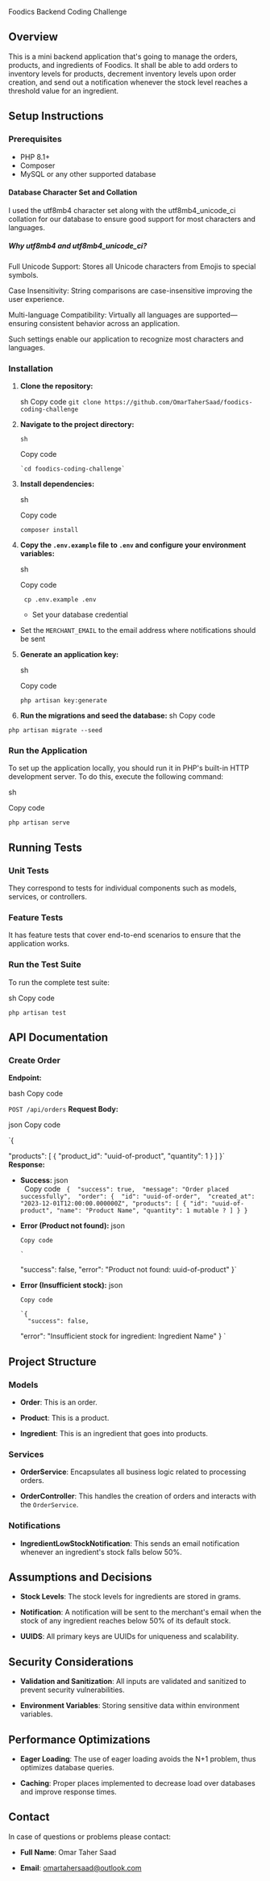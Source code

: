 Foodics Backend Coding Challenge

## Overview

This is a mini backend application that's going to manage the orders, products, and ingredients of Foodics. It shall be able to add orders to inventory levels for products, decrement inventory levels upon order creation, and send out a notification whenever the stock level reaches a threshold value for an ingredient.

## Setup Instructions

### Prerequisites

-   PHP 8.1+
-   Composer
-   MySQL or any other supported database

#### Database Character Set and Collation

I used the utf8mb4 character set along with the utf8mb4_unicode_ci collation for our database to ensure good support for most characters and languages.

##### Why utf8mb4 and utf8mb4_unicode_ci?

Full Unicode Support: Stores all Unicode characters from Emojis to special symbols.

Case Insensitivity: String comparisons are case-insensitive improving the user experience.

Multi-language Compatibility: Virtually all languages are supported—ensuring consistent behavior across an application.

Such settings enable our application to recognize most characters and languages.

### Installation

1.  **Clone the repository:**

    sh
    Copy code
    `git clone https://github.com/OmarTaherSaad/foodics-coding-challenge`

2.  **Navigate to the project directory:**

        sh

    Copy code

        `cd foodics-coding-challenge`

3.  **Install dependencies:**

    sh

    Copy code

    `composer install`

4.  **Copy the `.env.example` file to `.env` and configure your environment variables:**

    sh

    Copy code

    ` cp .env.example .env`

    - Set your database credential

-   Set the `MERCHANT_EMAIL` to the email address where notifications should be sent

5. **Generate an application key:**

    sh

    Copy code

    `php artisan key:generate`

6. **Run the migrations and seed the database:**
   sh
    Copy code

`php artisan migrate --seed`



### Run the Application

To set up the application locally, you should run it in PHP's built-in HTTP development server. To do this, execute the following command:

sh

Copy code

`php artisan serve`



## Running Tests

### Unit Tests

They correspond to tests for individual components such as models, services, or controllers.



### Feature Tests

It has feature tests that cover end-to-end scenarios to ensure that the application works.

### Run the Test Suite

To run the complete test suite:

sh
Copy code

`php artisan test`

## API Documentation

### Create Order

**Endpoint:**

bash
Copy code

`POST /api/orders`
**Request Body:**

json
Copy code

`{

"products": [
{
"product_id": "uuid-of-product",
"quantity": 1
}
]
}`
**Response:**

-   **Success:**
    json  
      
    Copy code
     
    `{ 
      "success": true, 
      "message": "Order placed successfully", 
      "order": { 
         "id": "uuid-of-order", 
         "created_at": "2023-12-01T12:00:00.000000Z",
"products": [
          {
            "id": "uuid-of-product",
            "name": "Product Name",
            "quantity": 1
mutable ?
        ]
      }
    }
`

-   **Error (Product not found):**
        json

        Copy code

        `
    "success": false,
    "error": "Product not found: uuid-of-product"
    }`
-   **Error (Insufficient stock):**
        json

        Copy code

        `{
          "success": false,
    "error": "Insufficient stock for ingredient: Ingredient Name"
    }
    `

## Project Structure

### Models

-   **Order**: This is an order.

-   **Product**: This is a product.

-   **Ingredient**: This is an ingredient that goes into products.

### Services

-   **OrderService**: Encapsulates all business logic related to processing orders.

-   **OrderController**: This handles the creation of orders and interacts with the `OrderService`.

### Notifications

-   **IngredientLowStockNotification**: This sends an email notification whenever an ingredient's stock falls below 50%.

## Assumptions and Decisions

-   **Stock Levels**: The stock levels for ingredients are stored in grams.

-   **Notification**: A notification will be sent to the merchant's email when the stock of any ingredient reaches below 50% of its default stock.
-   **UUIDS**: All primary keys are UUIDs for uniqueness and scalability.

## Security Considerations

-   **Validation and Sanitization**: All inputs are validated and sanitized to prevent security vulnerabilities.

-   **Environment Variables**: Storing sensitive data within environment variables.

## Performance Optimizations

-   **Eager Loading**: The use of eager loading avoids the N+1 problem, thus optimizes database queries.

-   **Caching**: Proper places implemented to decrease load over databases and improve response times.

## Contact

In case of questions or problems please contact:

-   **Full Name**: Omar Taher Saad

-   **Email**: omartahersaad@outlook.com
